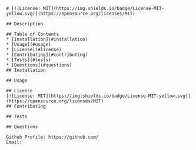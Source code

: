 
    # [![License: MIT](https://img.shields.io/badge/License-MIT-yellow.svg)](https://opensource.org/licenses/MIT)
    
    ## Description
    
    ## Table of Contents
    * [Installation](#installation)
    * [Usage](#usage)
    * [License](#license)
    * [Contributing](#contributing)
    * [Tests](#tests)
    * [Questions](#questions)
    ## Installation
    
    ## Usage
    
    ## License
    [![License: MIT](https://img.shields.io/badge/License-MIT-yellow.svg)](https://opensource.org/licenses/MIT)
    ## Contributing
    
    ## Tests
    
    ## Questions
    
    Github Profile: https://github.com/
    Email: 
  